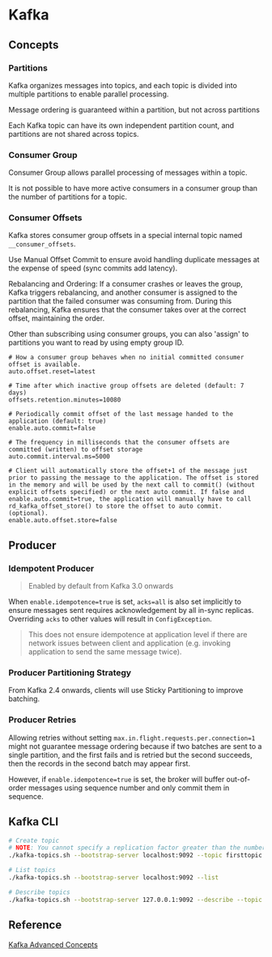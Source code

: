 # Kafka

## Concepts

### Partitions

Kafka organizes messages into topics, and each topic is divided into multiple partitions to enable parallel processing.

Message ordering is guaranteed within a partition, but not across partitions

Each Kafka topic can have its own independent partition count, and partitions are not shared across topics.

### Consumer Group

Consumer Group allows parallel processing of messages within a topic.

It is not possible to have more active consumers in a consumer group than the number of partitions for a topic.

### Consumer Offsets

Kafka stores consumer group offsets in a special internal topic named `__consumer_offsets`.

Use Manual Offset Commit to ensure avoid handling duplicate messages at the expense of speed (sync commits add latency).

Rebalancing and Ordering: If a consumer crashes or leaves the group, Kafka triggers rebalancing, and another consumer is assigned to the partition that the failed consumer was consuming from. During this rebalancing, Kafka ensures that the consumer takes over at the correct offset, maintaining the order.

Other than subscribing using consumer groups, you can also 'assign' to partitions you want to read by using empty group ID.


```
# How a consumer group behaves when no initial committed consumer offset is available.
auto.offset.reset=latest

# Time after which inactive group offsets are deleted (default: 7 days)
offsets.retention.minutes=10080  

# Periodically commit offset of the last message handed to the application (default: true)
enable.auto.commit=false

# The frequency in milliseconds that the consumer offsets are committed (written) to offset storage
auto.commit.interval.ms=5000

# Client will automatically store the offset+1 of the message just prior to passing the message to the application. The offset is stored in the memory and will be used by the next call to commit() (without explicit offsets specified) or the next auto commit. If false and enable.auto.commit=true, the application will manually have to call rd_kafka_offset_store() to store the offset to auto commit. (optional).
enable.auto.offset.store=false
```

## Producer

### Idempotent Producer

> Enabled by default from Kafka 3.0 onwards

When `enable.idempotence=true` is set, `acks=all` is also set implicitly to ensure messages sent requires acknowledgement by all in-sync replicas. Overriding `acks` to other values will result in `ConfigException`.

> This does not ensure idempotence at application level if there are network issues between client and application (e.g. invoking application to send the same message twice).

### Producer Partitioning Strategy

From Kafka 2.4 onwards, clients will use Sticky Partitioning to improve batching.

### Producer Retries

Allowing retries without setting `max.in.flight.requests.per.connection=1` might not guarantee message ordering because if two batches are sent to a single partition, and the first fails and is retried but the second succeeds, then the records in the second batch may appear first.

However, if `enable.idempotence=true` is set, the broker will buffer out-of-order messages using sequence number and only commit them in sequence.

## Kafka CLI

```sh
# Create topic
# NOTE: You cannot specify a replication factor greater than the number of brokers you have
./kafka-topics.sh --bootstrap-server localhost:9092 --topic firsttopic --create --partitions 3 --replication-factor 1

# List topics
./kafka-topics.sh --bootstrap-server localhost:9092 --list

# Describe topics
./kafka-topics.sh --bootstrap-server 127.0.0.1:9092 --describe --topic firsttopic
```

## Reference

[Kafka Advanced Concepts](https://learn.conduktor.io/kafka/kafka-advanced-concepts/)